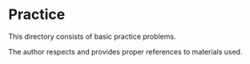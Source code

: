 # Practice

This directory consists of basic practice problems.

The author respects and provides proper references to materials used.
